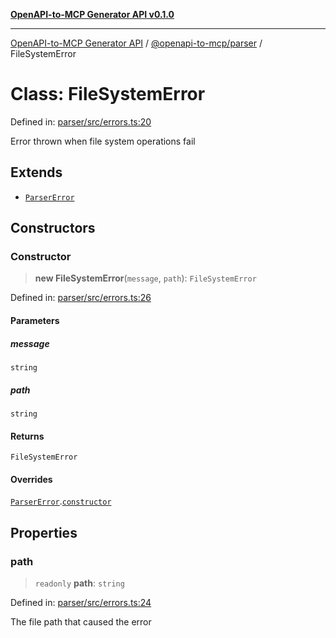 [**OpenAPI-to-MCP Generator API v0.1.0**](../../../README.md)

***

[OpenAPI-to-MCP Generator API](../../../modules.md) / [@openapi-to-mcp/parser](../README.md) / FileSystemError

# Class: FileSystemError

Defined in: [parser/src/errors.ts:20](https://github.com/salacoste/openapi-mcp-generator/blob/fda5c6400a831cddbad9eacd652e11b2f7410b22/packages/parser/src/errors.ts#L20)

Error thrown when file system operations fail

## Extends

- [`ParserError`](ParserError.md)

## Constructors

### Constructor

> **new FileSystemError**(`message`, `path`): `FileSystemError`

Defined in: [parser/src/errors.ts:26](https://github.com/salacoste/openapi-mcp-generator/blob/fda5c6400a831cddbad9eacd652e11b2f7410b22/packages/parser/src/errors.ts#L26)

#### Parameters

##### message

`string`

##### path

`string`

#### Returns

`FileSystemError`

#### Overrides

[`ParserError`](ParserError.md).[`constructor`](ParserError.md#constructor)

## Properties

### path

> `readonly` **path**: `string`

Defined in: [parser/src/errors.ts:24](https://github.com/salacoste/openapi-mcp-generator/blob/fda5c6400a831cddbad9eacd652e11b2f7410b22/packages/parser/src/errors.ts#L24)

The file path that caused the error
